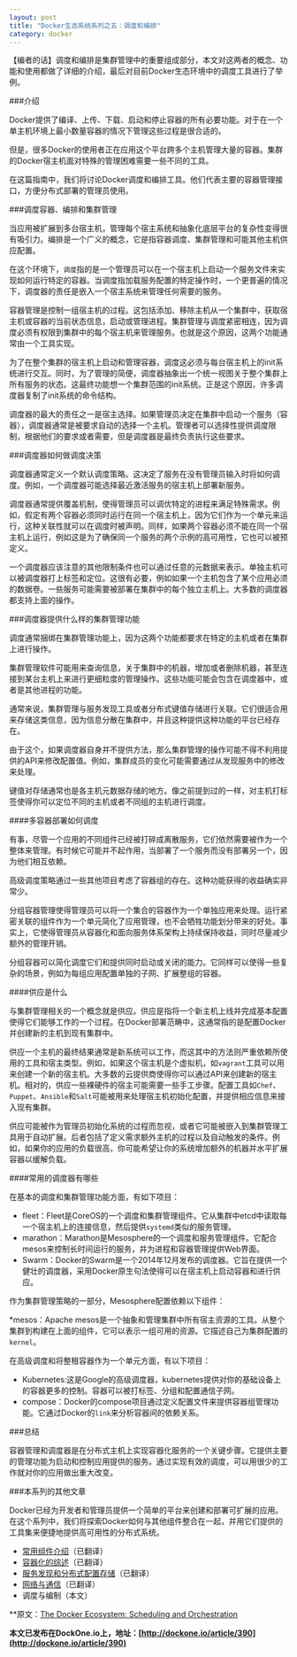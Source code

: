```yaml
---
layout: post
title: "Docker生态系统系列之五：调度和编排"
category: docker
---
```


【编者的话】调度和编排是集群管理中的重要组成部分，本文对这两者的概念、功能和使用都做了详细的介绍，最后对目前Docker生态环境中的调度工具进行了举例。

###介绍

Docker提供了编译、上传、下载、启动和停止容器的所有必要功能。对于在一个单主机环境上最小数量容器的情况下管理这些过程是很合适的。

但是，很多Docker的使用者正在应用这个平台跨多个主机管理大量的容器。集群的Docker宿主机面对特殊的管理困难需要一些不同的工具。

在这篇指南中，我们将讨论Docker调度和编排工具。他们代表主要的容器管理接口，方便分布式部署的管理员使用。

###调度容器、编排和集群管理

当应用被扩展到多台宿主机，管理每个宿主系统和抽象化底层平台的复杂性变得很有吸引力。编排是一个广义的概念，它是指容器调度、集群管理和可能其他主机供应配置。

在这个环境下，`调度`指的是一个管理员可以在一个宿主机上启动一个服务文件来实现如何运行特定的容器。当调度指加载服务配置的特定操作时，一个更普遍的情况下，调度器的责任是嵌入一个宿主系统来管理任何需要的服务。

容器管理是控制一组宿主机的过程。这包括添加、移除主机从一个集群中，获取宿主机或容器的当前状态信息，启动或管理进程。集群管理与调度紧密相连，因为调度必须有权限到集群中的每个宿主机来管理服务。也就是这个原因，这两个功能通常由一个工具实现。

为了在整个集群的宿主机上启动和管理容器，调度这必须与每台宿主机上的init系统进行交互。同时，为了管理的简便，调度器抽象出一个统一视图关于整个集群上所有服务的状态。这最终功能想一个集群范围的init系统。正是这个原因，许多调度器复制了init系统的命令结构。

调度器的最大的责任之一是宿主选择。如果管理员决定在集群中启动一个服务（容器），调度器通常是被要求自动的选择一个主机。管理者可以选择性提供调度限制，根据他们的要求或者需要，但是调度器是最终负责执行这些要求。

###调度器如何做调度决策

调度器通常定义一个默认调度策略。这决定了服务在没有管理员输入时将如何调度。例如，一个调度器可能选择最近激活服务的宿主机上部署新服务。

调度器通常提供覆盖机制，使得管理员可以调优特定的进程来满足特殊需求。例如，假定有两个容器必须同时运行在同一个宿主机上，因为它们作为一个单元来运行，这种关联性就可以在调度时被声明。同样，如果两个容器必须不能在同一个宿主机上运行，例如这是为了确保同一个服务的两个示例的高可用性，它也可以被预定义。

一个调度器应该注意的其他限制条件也可以通过任意的元数据来表示。单独主机可以被调度器打上标签和定位。这很有必要，例如如果一个主机包含了某个应用必须的数据卷。一些服务可能需要被部署在集群中的每个独立主机上。大多数的调度器都支持上面的操作。

###调度器提供什么样的集群管理功能

调度通常捆绑在集群管理功能上，因为这两个功能都要求在特定的主机或者在集群上进行操作。

集群管理软件可能用来查询信息，关于集群中的机器，增加或者删除机器，甚至连接到某台主机上来进行更细粒度的管理操作。这些功能可能会包含在调度器中，或者是其他进程的功能。

通常来说，集群管理与服务发现工具或者分布式键值存储进行关联。它们很适合用来存储这类信息，因为信息分散在集群中，并且这种提供这种功能的平台已经存在。

由于这个，如果调度器自身并不提供方法，那么集群管理的操作可能不得不利用提供的API来修改配置值。例如，集群成员的变化可能需要通过从发现服务中的修改来处理。

键值对存储通常也是各主机元数据存储的地方。像之前提到过的一样，对主机打标签使得你可以定位不同的主机或者不同组的主机进行调度。

####多容器部署如何调度

有事，尽管一个应用的不同组件已经被打碎成离散服务，它们依然需要被作为一个整体来管理。有时候它可能并不起作用，当部署了一个服务而没有部署另一个，因为他们相互依赖。

高级调度策略通过一些其他项目考虑了容器组的存在。这种功能获得的收益确实非常少。

分组容器管理使得管理员可以将一个集合的容器作为一个单独应用来处理。运行紧密关联的组件作为一个单元简化了应用管理，也不会牺牲功能划分带来的好处。事实上，它使得管理员从容器化和面向服务体系架构上持续保持收益，同时尽量减少额外的管理开销。

分组容器可以简化调度它们和提供同时启动或关闭的能力。它同样可以使得一些复杂的场景，例如为每组应用配置单独的子网、扩展整组的容器。

####供应是什么

与集群管理相关的一个概念就是供应。供应是指将一个新主机上线并完成基本配置使得它们能够工作的一个过程。在Docker部署范畴中，这通常指的是配置Docker并创建新的主机到现有集群中。

供应一个主机的最终结果通常是新系统可以工作，而这其中的方法则严重依赖所使用的工具和宿主类型。例如，如果这个宿主机是个虚拟机，如`vagrant`工具可以用来创建一个新的宿主机。大多数的云提供商使得你可以通过API来创建新的宿主机。相对的，供应一些裸硬件的宿主可能需要一些手工步骤。配置工具如`Chef`、`Puppet`、`Ansible`和`Salt`可能被用来处理宿主机初始化配置，并提供相应信息来接入现有集群。

供应可能被作为管理员初始化系统的过程而忽视，或者它可能被嵌入到集群管理工具用于自动扩展。后者包括了定义需求额外主机的过程以及自动触发的条件。例如，如果你的应用的负载很高，你可能希望让你的系统增加额外的机器并水平扩展容器以缓解负载。

####常用的调度器有哪些

在基本的调度和集群管理功能方面，有如下项目：

* fleet：Fleet是CoreOS的一个调度和集群管理组件。它从集群中etcd中读取每一个宿主机上的连接信息，然后提供`systemd`类似的服务管理。
* marathon：Marathon是Mesosphere的一个调度和服务管理组件。它配合mesos来控制长时间运行的服务，并为进程和容器管理提供Web界面。
* Swarm：Docker的Swarm是一个2014年12月发布的调度器。它旨在提供一个健壮的调度器，采用Docker原生句法使得可以在宿主机上启动容器和进行供应。

作为集群管理策略的一部分，Mesosphere配置依赖以下组件：

*mesos：Apache mesos是一个抽象和管理集群中所有宿主资源的工具。从整个集群到构建在上面的组件，它可以表示一组可用的资源。它描述自己为集群配置的`kernel`。

在高级调度和将整租容器作为一个单元方面，有以下项目：

* Kubernetes:这是Google的高级调度器，kubernetes提供对你的基础设备上的容器更多的控制。容器可以被打标签、分组和配置通信子网。
* compose：Docker的compose项目通过定义配置文件来提供容器组管理功能。它通过Docker的`link`来分析容器间的依赖关系。

###总结

容器管理和调度器是在分布式主机上实现容器化服务的一个关键步骤。它提供主要的管理功能为启动和控制应用提供的服务。通过实现有效的调度，可以用很少的工作就对你的应用做出重大改变。


###本系列的其他文章

Docker已经为开发者和管理员提供一个简单的平台来创建和部署可扩展的应用。在这个系列中，我们将探索Docker如何与其他组件整合在一起，并用它们提供的工具集来便捷地提供高可用性的分布式系统。

* [常用组件介绍](http://dockerone.com/article/205)（已翻译）
* [容器化的综述](http://dockerone.com/article/208)（已翻译）
* [服务发现和分布式配置存储](http://dockone.io/article/259)（已翻译）
* [网络与通信](http://dockone.io/article/372)（已翻译）
* 调度与编制（本文）


**原文：[The Docker Ecosystem: Scheduling and Orchestration](https://www.digitalocean.com/community/tutorials/the-docker-ecosystem-scheduling-and-orchestration) 

**本文已发布在DockOne.io上，地址：[http://dockone.io/article/390](http://dockone.io/article/390)**






























